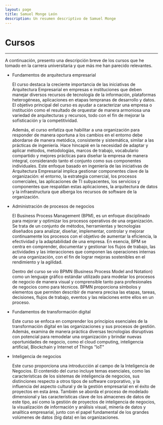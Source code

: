 ```yaml
---
layout: page
title: Samuel Monge León
description: Un resumen descriptivo de Samuel Monge
---
```

# Cursos
---
A continuación, presento una descripción breve de los cursos que he tomado en la carrera universitaria y que más me han parecido relevantes.

- Fundamentos de arquitectura empresarial

    El curso destaca la creciente importancia de las iniciativas de Arquitectura Empresarial en empresas e instituciones que deben manejar diversos recursos de tecnología de la información, plataformas heterogéneas, aplicaciones en etapas tempranas de desarrollo y datos. El objetivo principal del curso es ayudar a caracterizar una empresa o institución como el resultado de orquestar de manera armoniosa una variedad de arquitecturas y recursos, todo con el fin de mejorar la sofisticación y la competitividad.

    Además, el curso enfatiza que habilitar a una organización para responder de manera oportuna a los cambios en el entorno debe abordarse de manera metódica, consistente y sistemática, similar a las prácticas de ingeniería. Hace hincapié en la necesidad de adaptar y aplicar métodos, metodologías, marcos de trabajo, vocabulario compartido y mejores prácticas para diseñar la empresa de manera integral, considerando tanto el conjunto como sus componentes individuales. Este enfoque basado en ingeniería de las iniciativas de Arquitectura Empresarial implica gestionar componentes clave de la organización: el entorno, la estrategia comercial, los procesos comerciales, las aplicaciones de TI subyacentes, los servicios y componentes que respaldan estas aplicaciones, la arquitectura de datos y la infraestructura que alberga los recursos de software de la organización.

- Administración de procesos de negocios

    El Business Process Management (BPM), es un enfoque disciplinado para mejorar y optimizar los procesos operativos de una organización. Se trata de un conjunto de métodos, herramientas y tecnologías diseñados para analizar, diseñar, implementar, controlar y mejorar continuamente los procesos con el objetivo de aumentar la eficiencia, la efectividad y la adaptabilidad de una empresa. En esencia, BPM se centra en comprender, documentar y gestionar los flujos de trabajo, las actividades y las interacciones que componen las operaciones internas de una organización, con el fin de lograr mejoras sostenibles en el rendimiento y la agilidad.

    Dentro del curso se vio BPMN (Business Process Model and Notation) como un lenguaje gráfico estándar utilizado para modelar los procesos de negocio de manera visual y comprensible tanto para profesionales de negocios como para técnicos. BPMN proporciona símbolos y elementos que permiten describir de manera precisa las etapas, tareas, decisiones, flujos de trabajo, eventos y las relaciones entre ellos en un proceso. 

- Fundamentos de transformación digital 

    Este curso se enfoca en comprender los principios esenciales de la transformación digital en las organizaciones y sus procesos de gestión. Además, examina de manera práctica diversas tecnologías disruptivas con potencial para remodelar una organización y brindar nuevas oportunidades de negocio, como el cloud computing, inteligencia artificial, Blockchain y Internet of Things "IoT"

- Inteligencia de negocios

    Este curso proporciona una introducción al campo de la Inteligencia de Negocios. El contenido del curso incluye temas esenciales, como las características de los sistemas de inteligencia de negocios, sus distinciones respecto a otros tipos de software corporativo, y la influencia del aspecto cultural y de la gestión empresarial en el éxito de proyectos en esta área. También se aborda el proceso de modelado dimensional y las características clave de los almacenes de datos de este tipo, así como la gestión de proyectos de inteligencia de negocios, la visualización de información y análisis visual, minería de datos y analítica empresarial, junto con el papel fundamental de los grandes volúmenes de datos (big data) en las organizaciones.